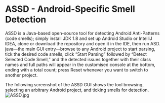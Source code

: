 # ASSD -  Android-Specific Smell Detection

ASSD is a Java-based open-source tool for detecting Android Anti-Patterns (code smells);
simply install JDK 1.8 and set up Android Studio or IntelliJ IDEA, 
clone or download the repository and open it in the IDE, then run ASD.
java—the main GUI entry—browse to any Android project to start parsing, tick the desired code smells,
click “Start Parsing” followed by “Detect Selected Code Smell,” 
and the detected issues together with their class names and full paths will appear in the customised console at the bottom,
ending with a total count; press Reset whenever you want to switch to another project.

The following screenshot of the ASSD GUI shows the tool browsing, selecting an arbitrary Android project, and ticking smells for detection.
![ASSD.jpg](https://img.remit.ee/api/file/BQACAgUAAyEGAASHRsPbAAJiWWiP--CLi135U-9C95jHCCKNDuW8AAKLFwACM1CBVEVpR7vuesclNgQ.jpg)
